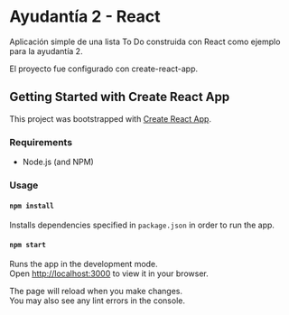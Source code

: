 # Ayudantía 2 - React
Aplicación simple de una lista To Do construida con React como ejemplo para la ayudantía 2.

El proyecto fue configurado con create-react-app.


## Getting Started with Create React App

This project was bootstrapped with [Create React App](https://github.com/facebook/create-react-app).

### Requirements
- Node.js (and NPM)

### Usage

#### `npm install`
Installs dependencies specified in `package.json` in order to run the app.

#### `npm start`

Runs the app in the development mode.\
Open [http://localhost:3000](http://localhost:3000) to view it in your browser.

The page will reload when you make changes.\
You may also see any lint errors in the console.